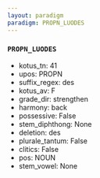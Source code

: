 ```yaml
---
layout: paradigm
paradigm: PROPN_LUODES
---
```

### ` PROPN_LUODES `


* kotus_tn: 41
* upos: PROPN
* suffix_regex: des
* kotus_av: F
* grade_dir: strengthen
* harmony: back
* possessive: False
* stem_diphthong: None
* deletion: des
* plurale_tantum: False
* clitics: False
* pos: NOUN
* stem_vowel: None
